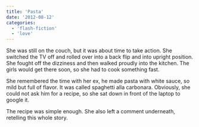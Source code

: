 ```yaml
---
title: 'Pasta'
date: '2012-08-12'
categories:
  - 'flash-fiction'
  - 'love'
---
```


She was still on the couch, but it was about time to take action. She switched
the TV off and rolled over into a back flip and into upright position. She
fought off the dizziness and then walked proudly into the kitchen. The girls
would get there soon, so she had to cook something fast.

She remembered the time with her ex, he made pasta with white sauce, so mild but
full of flavor. It was called spaghetti alla carbonara. Obviously, she could not
ask him for a recipe, so she sat down in front of the laptop to google it.

The recipe was simple enough. She also left a comment underneath, retelling this
whole story.

